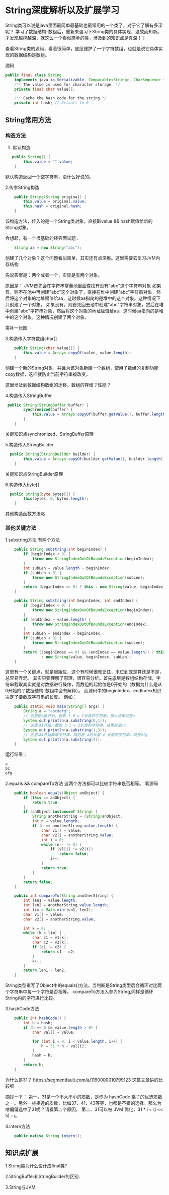 # String深度解析以及扩展学习

String类可以说是java里面最简单最基础也最常用的一个类了，对于它了解有多深呢？
学习了数据结构-数组后，重新来温习下String类的具体实现，温故而知新。才发现越挖越深，就这么一个看似简单的类，涉及到的知识点是真深！！

查看String类的源码，看着很简单，底层维护了一个字符数组，也就是说它具体实现的数据结构是数组。

源码
``` java
public final class String
    implements java.io.Serializable, Comparable<String>, CharSequence {
    /** The value is used for character storage. */
    private final char value[];

    /** Cache the hash code for the string */
    private int hash; // Default to 0


```
## String常用方法
### 构造方法
1. 默认构造
``` java
   public String() {
        this.value = "".value;
    }
```
默认构造返回一个空字符串，没什么好说的。

2.传参String构造
``` java
    public String(String original) {
        this.value = original.value;
        this.hash = original.hash;
    }
```
该构造方法，传入的是一个String类对象，直接取value && hash赋值给新的String对象。

会想起，有一个很基础的经典面试题：
``` java
    String aa = new String("abc");
```
创建了几个对象？这个问题看似简单，其实还有点深奥。这里需要去复习JVM内存结构

先说答案是：两个或者一个，实际是有两个对象。

原因是：
JVM首先会在字符串常量池里面查找有没有"abc"这个字符串对象
如果有，则不在池中再创建"abc"这个对象了，直接在堆中创建"abc"字符串对象，然后将这个对象的地址赋值给aa，这时候aa指向的是堆中的这个对象。这种情况下只创建了一个对象。
如果没有，则首先回去池中创建"abc"字符串对象，然后在堆中创建"abc"字符串对象，然后将这个对象的地址赋值给aa，这时候aa指向的是堆中的这个对象。这种情况创建了两个对象。

需补一张图

3.构造传入字符数组char[]

``` java
    public String(char value[]) {
        this.value = Arrays.copyOf(value, value.length);
    }
```
创建一个新的String对象，并且为该对象新建一个数组，使用了数组的复制功能copy数据，这样就防止当前字符串被改变。

这里涉及到数据结构数组的迁移，数组的存储？性能？

4.构造传入StringBuffer
``` java
 public String(StringBuffer buffer) {
        synchronized(buffer) {
            this.value = Arrays.copyOf(buffer.getValue(), buffer.length());
        }
    }
```

关键知识点synchronized、StringBuffer原理

5.构造传入StringBuilder
``` java
  public String(StringBuilder builder) {
        this.value = Arrays.copyOf(builder.getValue(), builder.length());
    }

```
关键知识点StringBuilder原理

6.构造传入byte[]
``` java
  public String(byte bytes[]) {
        this(bytes, 0, bytes.length);
    }
```
其他构造函数方法略


### 其他关键方法
1.substring方法
有两个方法
```  java
    public String substring(int beginIndex) {
        if (beginIndex < 0) {
            throw new StringIndexOutOfBoundsException(beginIndex);
        }
        int subLen = value.length - beginIndex;
        if (subLen < 0) {
            throw new StringIndexOutOfBoundsException(subLen);
        }
        return (beginIndex == 0) ? this : new String(value, beginIndex, subLen);
    }
```

``` java
    public String substring(int beginIndex, int endIndex) {
        if (beginIndex < 0) {
            throw new StringIndexOutOfBoundsException(beginIndex);
        }
        if (endIndex > value.length) {
            throw new StringIndexOutOfBoundsException(endIndex);
        }
        int subLen = endIndex - beginIndex;
        if (subLen < 0) {
            throw new StringIndexOutOfBoundsException(subLen);
        }
        return ((beginIndex == 0) && (endIndex == value.length)) ? this
                : new String(value, beginIndex, subLen);
    }

```
这里有一个关键点，就是起始位，这个有时候很难记住，末位到底是算还是不是，总容易弄混。
其实只要理解了原理，很容易分析。首先底层是数组结构存储，字符串截取其实就是对数据进行操作，而数组的起始位是0开始的（数据为什么是从0开始的？数据结构-数组中会有解释）。
而源码中的beginIndex、endIndex知识决定了要截取字符串的长度。
例如：
``` java
    public static void main(String[] args) {
        String a = "abcdefg";
        // 这里是从0开始，截取 1-0 = 1长度的字符串，那么结果就是a
        System.out.println(a.substring(0,1));
        // 这里从1开始，截取 3-1 = 2长度的字符串，结果就是bc
        System.out.println(a.substring(1,3));
        // 这里从4开始截取字符串，取的是 a的长度-4 长度的字符串，就是efg
        System.out.println(a.substring(4));
    }
```
运行结果：
``` java
a
bc
efg
```

2.equals && compareTo方法
这两个方法都可以比较字符串是否相等。
看源码
``` java
    public boolean equals(Object anObject) {
        if (this == anObject) {
            return true;
        }
        if (anObject instanceof String) {
            String anotherString = (String)anObject;
            int n = value.length;
            if (n == anotherString.value.length) {
                char v1[] = value;
                char v2[] = anotherString.value;
                int i = 0;
                while (n-- != 0) {
                    if (v1[i] != v2[i])
                        return false;
                    i++;
                }
                return true;
            }
        }
        return false;
    }

```
``` java
    public int compareTo(String anotherString) {
        int len1 = value.length;
        int len2 = anotherString.value.length;
        int lim = Math.min(len1, len2);
        char v1[] = value;
        char v2[] = anotherString.value;

        int k = 0;
        while (k < lim) {
            char c1 = v1[k];
            char c2 = v2[k];
            if (c1 != c2) {
                return c1 - c2;
            }
            k++;
        }
        return len1 - len2;
    }
```
String类型重写了Object中的equals()方法，当判断是String类型后会循环对比两个字符串中每一个字符是否相等。
compareTo方法入参为String,同样是循环String内的字符进行比较。


3.hashCode方法
``` java
    public int hashCode() {
        int h = hash;
        if (h == 0 && value.length > 0) {
            char val[] = value;

            for (int i = 0; i < value.length; i++) {
                h = 31 * h + val[i];
            }
            hash = h;
        }
        return h;
    }

```
为什么是31？
https://segmentfault.com/a/1190000010799123
这篇文章讲的比较细

摘抄一下：
第一，31是一个不大不小的质数，是作为 hashCode 乘子的优选质数之一。另外一些相近的质数，比如37、41、43等等，也都是不错的选择。那么为啥偏偏选中了31呢？请看第二个原因。
第二、31可以被 JVM 优化，31 * i = (i << 5) - i。

4.intern方法

``` java
    public native String intern();
```



## 知识点扩展
1.String类为什么设计成final类?

2.StringBuffer和StringBuilder的区别.

3.String与JVM









